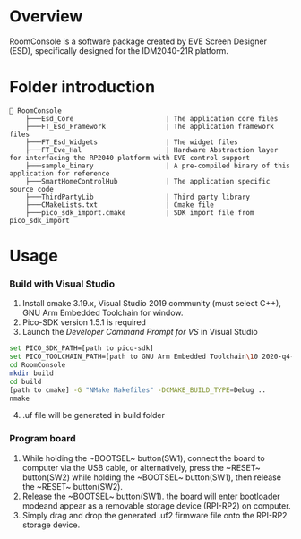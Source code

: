 # Overview

RoomConsole is a software package created by EVE Screen Designer (ESD), specifically designed for the IDM2040-21R platform.

# Folder introduction
```
📂 RoomConsole
    ├───Esd_Core                       | The application core files
    ├───FT_Esd_Framework               | The application framework files
    ├───FT_Esd_Widgets                 | The widget files
    ├───FT_Eve_Hal                     | Hardware Abstraction layer for interfacing the RP2040 platform with EVE control support
    ├───sample_binary                  | A pre-compiled binary of this application for reference
    ├───SmartHomeControlHub            | The application specific source code
    ├───ThirdPartyLib                  | Third party library
    ├───CMakeLists.txt                 | Cmake file
    ├───pico_sdk_import.cmake          | SDK import file from pico_sdk_import
```
# Usage

### Build with Visual Studio
1. Install cmake 3.19.x, Visual Studio 2019 community (must select C++), GNU Arm Embedded Toolchain for window.
2. Pico-SDK version 1.5.1 is required
3. Launch the *Developer Command Prompt for VS* in Visual Studio
```sh
set PICO_SDK_PATH=[path to pico-sdk]
set PICO_TOOLCHAIN_PATH=[path to GNU Arm Embedded Toolchain\10 2020-q4-major\bin]
cd RoomConsole
mkdir build
cd build
[path to cmake] -G "NMake Makefiles" -DCMAKE_BUILD_TYPE=Debug ..
nmake
```
4. .uf file will be generated in build folder

### Program board
1. While holding the ~BOOTSEL~ button(SW1), connect the board to computer via the USB cable, or alternatively, press the ~RESET~ button(SW2) while holding the ~BOOTSEL~ button(SW1), then release the ~RESET~ button(SW2).
2. Release the ~BOOTSEL~ button(SW1). the board will enter bootloader modeand appear as a removable storage device (RPI-RP2) on computer.
3. Simply drag and drop the generated .uf2 firmware file onto the RPI-RP2 storage device.